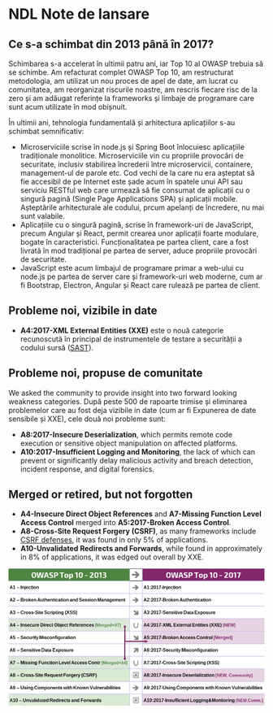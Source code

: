 # NDL Note de lansare

## Ce s-a schimbat din 2013 până în 2017?

Schimbarea s-a accelerat în ultimii patru ani, iar Top 10 al OWASP trebuia să se schimbe. Am refacturat complet OWASP Top 10, am restructurat metodologia, am utilizat un nou proces de apel de date, am lucrat cu comunitatea, am reorganizat riscurile noastre, am rescris fiecare risc de la zero și am adăugat referințe la frameworks și limbaje de programare care sunt acum utilizate în mod obișnuit.

În ultimii ani, tehnologia fundamentală și arhitectura aplicațiilor s-au schimbat semnificativ:

* Microserviciile scrise în node.js și Spring Boot înlocuiesc aplicațiile tradiționale monolitice. Microserviciile vin cu propriile provocări de securitate, inclusiv stabilirea încrederii între microservicii, containere, management-ul de parole etc. Cod vechi de la care nu era așteptat să fie accesibil de pe Internet este șade acum în spatele unui API sau serviciu RESTful web care urmează să fie consumat de aplicații cu o singură pagină (Single Page Applications SPA) și aplicații mobile. Așteptările arhitecturale ale codului, prcum apelanți de încredere, nu mai sunt valabile.
* Aplicațiile cu o singură pagină, scrise în framework-uri de JavaScript, precum Angular și React, permit crearea unor aplicații foarte modulare, bogate în caracteristici. Funcționalitatea pe partea client, care a fost livrată în mod tradițional pe partea de server, aduce propriile provocări de securitate.
* JavaScript este acum limbajul de programare primar a web-ului cu node.js pe partea de server care și framework-uri web moderne, cum ar fi Bootstrap, Electron, Angular și React care rulează pe partea de client.

## Probleme noi, vizibile in date

* **A4:2017-XML External Entities (XXE)** este o nouă categorie recunoscută în principal de instrumentele de testare a securității a codului sursă ([SAST](https://www.owasp.org/index.php/Source_Code_Analysis_Tools)).

## Probleme noi, propuse de comunitate

We asked the community to provide insight into two forward looking weakness categories. După peste 500 de rapoarte trimise și eliminarea problemelor care au fost deja vizibile in date (cum ar fi Expunerea de date sensibile și XXE), cele două noi probleme sunt: 

* **A8:2017-Insecure Deserialization**, which permits remote code execution or sensitive object manipulation on affected platforms.
* **A10:2017-Insufficient Logging and Monitoring**, the lack of which can prevent or significantly delay malicious activity and breach detection, incident response, and digital forensics.

## Merged or retired, but not forgotten

* **A4-Insecure Direct Object References** and **A7-Missing Function Level Access Control** merged into **A5:2017-Broken Access Control**.
* **A8-Cross-Site Request Forgery (CSRF)**, as many frameworks include [CSRF defenses](https://www.owasp.org/index.php/Cross-Site_Request_Forgery_(CSRF)), it was found in only 5% of applications.
* **A10-Unvalidated Redirects and Forwards**, while found in approximately in 8% of applications, it was edged out overall by XXE.

![0x06-release-notes-1](images/0x06-release-notes-1.png)
